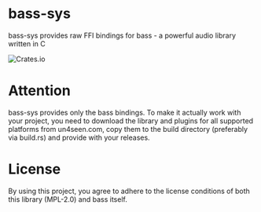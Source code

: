 # bass-sys

bass-sys provides raw FFI bindings for bass - a powerful audio library written in C

![Crates.io](https://img.shields.io/crates/v/bass_sys?style=flat-square)

# Attention

bass-sys provides only the bass bindings. To make it actually work with your project, you need to download the library and plugins for all supported platforms from un4seen.com, copy them to the build directory (preferably via build.rs) and provide with your releases.

# License

By using this project, you agree to adhere to the license conditions of both this library (MPL-2.0) and bass itself.
